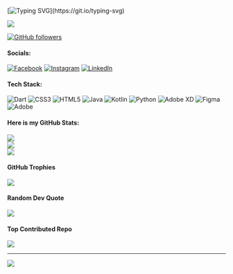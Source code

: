 [![Typing SVG](https://readme-typing-svg.herokuapp.com?font=Deanicked=7AF79A&size=30&lines=Hey!+It's+Najmul!;I'm+a+learning+developer...;CRAZY+fan+of+Android+Application+Development;ios+Application+Development;And+I'm+a+workaholic+person;looking+to+contribute;)](https://git.io/typing-svg)

<img src="https://profile-counter.glitch.me/najmul-haque-talukder/count.svg">

[![GitHub followers](https://img.shields.io/github/followers/najmul-haque-talukder.svg?style=social&label=Followers)](https://github.com/walleeva2018?tab=followers)



#### Socials:
[![Facebook](https://img.shields.io/badge/Facebook-%231877F2.svg?logo=Facebook&logoColor=white)](https://facebook.com/https://www.facebook.com/najmul.9341) [![Instagram](https://img.shields.io/badge/Instagram-%23E4405F.svg?logo=Instagram&logoColor=white)](https://instagram.com/najmul_exits) [![LinkedIn](https://img.shields.io/badge/LinkedIn-%230077B5.svg?logo=linkedin&logoColor=white)](https://linkedin.com/in/https://www.linkedin.com/in/najmul-h-talukder-0b45a3316/) 

#### Tech Stack:
![Dart](https://img.shields.io/badge/dart-%230175C2.svg?style=for-the-badge&logo=dart&logoColor=white) ![CSS3](https://img.shields.io/badge/css3-%231572B6.svg?style=for-the-badge&logo=css3&logoColor=white) ![HTML5](https://img.shields.io/badge/html5-%23E34F26.svg?style=for-the-badge&logo=html5&logoColor=white) ![Java](https://img.shields.io/badge/java-%23ED8B00.svg?style=for-the-badge&logo=openjdk&logoColor=white) ![Kotlin](https://img.shields.io/badge/kotlin-%237F52FF.svg?style=for-the-badge&logo=kotlin&logoColor=white) ![Python](https://img.shields.io/badge/python-3670A0?style=for-the-badge&logo=python&logoColor=ffdd54) ![Adobe XD](https://img.shields.io/badge/Adobe%20XD-470137?style=for-the-badge&logo=Adobe%20XD&logoColor=#FF61F6) ![Figma](https://img.shields.io/badge/figma-%23F24E1E.svg?style=for-the-badge&logo=figma&logoColor=white) ![Adobe](https://img.shields.io/badge/adobe-%23FF0000.svg?style=for-the-badge&logo=adobe&logoColor=white)
#### Here is my GitHub Stats:
![](https://github-readme-stats.vercel.app/api?username=najmul-haque-talukder&theme=dark&hide_border=false&include_all_commits=true&count_private=true)<br/>
![](https://github-readme-streak-stats.herokuapp.com/?user=najmul-haque-talukder&theme=dark&hide_border=false)<br/>
![](https://github-readme-stats.vercel.app/api/top-langs/?username=najmul-haque-talukder&theme=dark&hide_border=false&include_all_commits=true&count_private=true&layout=compact)

#### GitHub Trophies
![](https://github-profile-trophy.vercel.app/?username=najmul-haque-talukder&theme=radical&no-frame=false&no-bg=false&margin-w=4)

#### Random Dev Quote
![](https://quotes-github-readme.vercel.app/api?type=horizontal&theme=radical)

#### Top Contributed Repo
![](https://github-contributor-stats.vercel.app/api?username=najmul-haque-talukder&limit=5&theme=swift&combine_all_yearly_contributions=true)

---
[![](https://visitcount.itsvg.in/api?id=najmul-haque-talukder&icon=0&color=2)](https://visitcount.itsvg.in)
